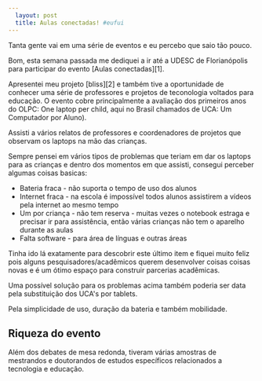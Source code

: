 ```yaml
---
  layout: post
  title: Aulas conectadas! #eufui
---
```


Tanta gente vai em uma série de eventos e eu percebo que saio tão pouco.

Bom, esta semana passada me dediquei a ir até a UDESC de Florianópolis para participar do evento [Aulas conectadas][1].

Apresentei meu projeto [bliss][2] e também tive a oportunidade de conhecer uma série de professores e projetos de teconologia
voltados para educação.
O evento cobre principalmente a avaliação dos primeiros anos do OLPC: One laptop per child, aqui no Brasil chamados de UCA: Um Computador por Aluno).

Assisti a vários relatos de professores e coordenadores de projetos que observam os laptops na mão das crianças.

Sempre pensei em vários tipos de problemas que teriam em dar os laptops para as crianças e dentro dos momentos em que assisti, 
consegui perceber algumas coisas basicas:

* Bateria fraca - não suporta o tempo de uso dos alunos
* Internet fraca - na escola é impossível todos alunos assistirem a vídeos pela internet ao mesmo tempo
* Um por criança - não tem reserva - muitas vezes o notebook estraga e precisar ir para assistência, então várias crianças não tem o aparelho durante as aulas
* Falta software - para área de línguas e outras áreas

Tinha ido lá exatamente para descobrir este último item e fiquei muito feliz pois alguns pesquisadores/acadêmicos querem desenvolver coisas coisas novas e é um ótimo espaço para construir parcerias acadêmicas.

Uma possível solução para os problemas acima também poderia ser data pela substituição dos UCA's por tablets.

Pela simplicidade de uso, duração da bateria e também mobilidade.

## Riqueza do evento

Além dos debates de mesa redonda, tiveram várias amostras de mestrandos e doutorandos de estudos específicos relacionados  a tecnologia e educação.


